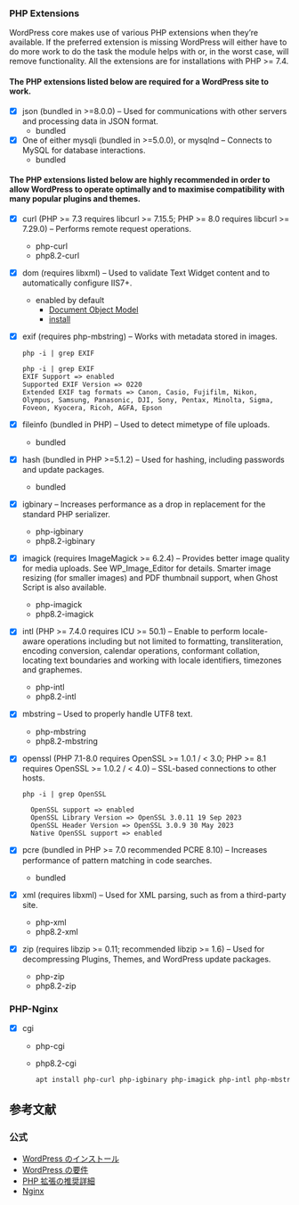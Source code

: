 ### PHP Extensions

WordPress core makes use of various PHP extensions when they’re available. If the preferred extension is missing WordPress will either have to do more work to do the task the module helps with or, in the worst case, will remove functionality. All the extensions are for installations with PHP >= 7.4.

#### The PHP extensions listed below are required for a WordPress site to work.

- [x] json (bundled in >=8.0.0) – Used for communications with other servers and processing data in JSON format.
  - bundled
- [x] One of either mysqli (bundled in >=5.0.0), or mysqlnd – Connects to MySQL for database interactions.
  - bundled

#### The PHP extensions listed below are highly recommended in order to allow WordPress to operate optimally and to maximise compatibility with many popular plugins and themes.

- [x] curl (PHP >= 7.3 requires libcurl >= 7.15.5; PHP >= 8.0 requires libcurl >= 7.29.0) – Performs remote request operations.
  
  - php-curl
  - php8.2-curl

- [x] dom (requires libxml) – Used to validate Text Widget content and to automatically configure IIS7+.
  
  - enabled by default
    - [Document Object Model](https://www.php.net/manual/en/dom.installation.php)
    - [install](https://www.php.net/manual/en/dom.installation.php)

- [x] exif (requires php-mbstring) – Works with metadata stored in images.
  
  ```
  php -i | grep EXIF
  ```
  
  ```
  php -i | grep EXIF
  EXIF Support => enabled
  Supported EXIF Version => 0220
  Extended EXIF tag formats => Canon, Casio, Fujifilm, Nikon, Olympus, Samsung, Panasonic, DJI, Sony, Pentax, Minolta, Sigma, Foveon, Kyocera, Ricoh, AGFA, Epson
  ```

- [x] fileinfo (bundled in PHP) – Used to detect mimetype of file uploads.
  
  - bundled

- [x] hash (bundled in PHP >=5.1.2) – Used for hashing, including passwords and update packages.
  
  - bundled

- [x] igbinary – Increases performance as a drop in replacement for the standard PHP serializer.
  
  - php-igbinary
  - php8.2-igbinary

- [x] imagick (requires ImageMagick >= 6.2.4) – Provides better image quality for media uploads. See WP_Image_Editor for details. Smarter image resizing (for smaller images) and PDF thumbnail support, when Ghost Script is also available.
  
  - php-imagick
  - php8.2-imagick

- [x] intl (PHP >= 7.4.0 requires ICU >= 50.1) – Enable to perform locale-aware operations including but not limited to formatting, transliteration, encoding conversion, calendar operations, conformant collation, locating text boundaries and working with locale identifiers, timezones and graphemes.
  
  - php-intl
  - php8.2-intl

- [x] mbstring – Used to properly handle UTF8 text.
  
  - php-mbstring
  - php8.2-mbstring

- [x] openssl (PHP 7.1-8.0 requires OpenSSL >= 1.0.1 / < 3.0; PHP >= 8.1 requires OpenSSL >= 1.0.2 / < 4.0) – SSL-based connections to other hosts.
  
  ```
  php -i | grep OpenSSL
  ```
  
  ```
    OpenSSL support => enabled
    OpenSSL Library Version => OpenSSL 3.0.11 19 Sep 2023
    OpenSSL Header Version => OpenSSL 3.0.9 30 May 2023
    Native OpenSSL support => enabled
  ```

- [x] pcre (bundled in PHP >= 7.0 recommended PCRE 8.10) – Increases performance of pattern matching in code searches.
  
  - bundled

- [x] xml (requires libxml) – Used for XML parsing, such as from a third-party site.
  
  - php-xml
  - php8.2-xml

- [x] zip (requires libzip >= 0.11; recommended libzip >= 1.6) – Used for decompressing Plugins, Themes, and WordPress update packages.
  
  - php-zip
  - php8.2-zip

### PHP-Nginx

- [x] cgi
  
  - php-cgi
  
  - php8.2-cgi
    
    ```bash
    apt install php-curl php-igbinary php-imagick php-intl php-mbstring php-xml php-zip php-cgi
    ```

## 参考文献

### 公式

- [WordPress のインストール](https://ja.wordpress.org/support/article/how-to-install-wordpress/#top)
- [WordPress の要件](https://ja.wordpress.org/about/requirements/)
- [PHP 拡張の推奨詳細](https://make.wordpress.org/hosting/handbook/server-environment/#php-extensions)
- [Nginx](https://ja.wordpress.org/support/article/nginx/)
